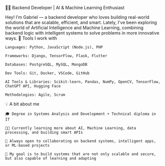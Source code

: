 👨‍💻 Backend Developer | AI & Machine Learning Enthusiast

Hey! I'm Gabriel — a backend developer who loves building real-world solutions that are scalable, efficient, and smart. Lately, I've been exploring the world of Artificial Intelligence and Machine Learning, combining backend logic with intelligent systems to solve problems in more innovative ways.
🚀 Tools I work with

    Languages: Python, JavaScript (Node.js), PHP

    Frameworks: Django, TensorFlow, Flask, Flutter

    Databases: PostgreSQL, MySQL, MongoDB

    Dev Tools: Git, Docker, VSCode, GitHub

    AI Tools & Libraries: Scikit-learn, Pandas, NumPy, OpenCV, TensorFlow, ChatGPT API, Hugging Face

    Methodologies: Agile, Scrum

💡 A bit about me

    🎓 Degree in Systems Analysis and Development + Technical diploma in IT

    👨‍🔬 Currently learning more about AI, Machine Learning, data processing, and building smart APIs

    🤝 Always open to collaborating on backend systems, intelligent apps, or ML-based projects

    🎯 My goal is to build systems that are not only scalable and secure, but also capable of learning and adapting
